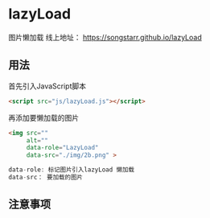 # lazyLoad
图片懒加载  线上地址： https://songstarr.github.io/lazyLoad

## 用法
首先引入JavaScript脚本
```html
<script src="js/lazyLoad.js"></script>
```
再添加要懒加载的图片
```html
<img src="" 
     alt="" 
     data-role="LazyLoad"  
     data-src="./img/2b.png" >
```
```javascript
data-role: 标记图片引入lazyLoad 懒加载
data-src： 要加载的图片
```
## 注意事项
